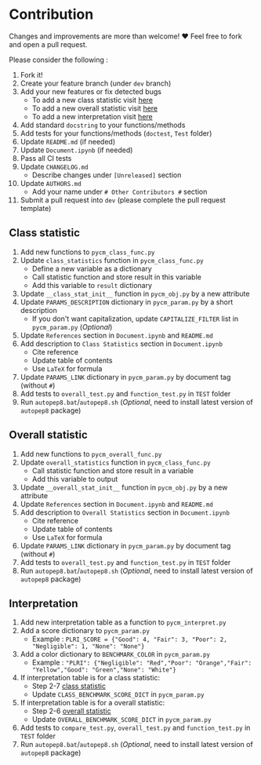 # Contribution			

Changes and improvements are more than welcome! ❤️ Feel free to fork and open a pull request.		


Please consider the following :


1. Fork it!
2. Create your feature branch (under `dev` branch)
3. Add your new features or fix detected bugs
	- To add a new class statistic visit [here](#class-statistic)
	- To add a new overall statistic visit [here](#overall-statistic)
	- To add a new interpretation visit [here](#interpretation)
4. Add standard `docstring` to your functions/methods
5. Add tests for your functions/methods (`doctest`, `Test` folder)
6. Update `README.md` (if needed)
7. Update `Document.ipynb` (if needed)
8. Pass all CI tests
9. Update `CHANGELOG.md`
	- Describe changes under `[Unreleased]` section
10. Update `AUTHORS.md`
	- Add your name under `# Other Contributors #` section
11. Submit a pull request into `dev` (please complete the pull request template)


## Class statistic 

1. Add new functions to `pycm_class_func.py`
2. Update `class_statistics` function in `pycm_class_func.py`
	- Define a new variable as a dictionary
	- Call statistic function and store result in this variable
	- Add this variable to `result` dictionary
3. Update `__class_stat_init__` function in `pycm_obj.py` by a new attribute
4. Update `PARAMS_DESCRIPTION` dictionary in `pycm_param.py` by a short description
	- If you don't want capitalization, update `CAPITALIZE_FILTER` list in `pycm_param.py` (*Optional*)
5. Update `References` section in `Document.ipynb` and `README.md`
6. Add description to `Class Statistics` section in `Document.ipynb`
	- Cite reference
	- Update table of contents
	- Use `LaTeX` for formula
7. Update `PARAMS_LINK` dictionary in `pycm_param.py` by document tag (without `#`)
8. Add tests to `overall_test.py` and `function_test.py` in `TEST` folder
9. Run `autopep8.bat`/`autopep8.sh` (*Optional*, need to install latest version of `autopep8` package)



## Overall statistic 

1. Add new functions to `pycm_overall_func.py`
2. Update `overall_statistics` function in `pycm_class_func.py`
	- Call statistic function and store result in a variable
	- Add this variable to output
3. Update `__overall_stat_init__` function in `pycm_obj.py` by a new attribute
4. Update `References` section in `Document.ipynb` and `README.md`
5. Add description to `Overall Statistics` section in `Document.ipynb`
	- Cite reference
	- Update table of contents
	- Use `LaTeX` for formula
6. Update `PARAMS_LINK` dictionary in `pycm_param.py` by document tag (without `#`)
7. Add tests to `overall_test.py` and `function_test.py` in `TEST` folder
8. Run `autopep8.bat`/`autopep8.sh` (*Optional*, need to install latest version of `autopep8` package)


## Interpretation

1. Add new interpretation table as a function to `pycm_interpret.py`
2. Add a score dictionary to `pycm_param.py`
	- Example : ```PLRI_SCORE = {"Good": 4, "Fair": 3, "Poor": 2, "Negligible": 1, "None": "None"}```
3. Add a color dictionary to `BENCHMARK_COLOR` in `pycm_param.py`
	- Example : 
		```"PLRI": {"Negligible": "Red","Poor": "Orange","Fair": "Yellow","Good": "Green","None": "White"}```
4. If interpretation table is for a class statistic:
	- Step 2-7 [class statistic](#class-statistic)
	- Update `CLASS_BENCHMARK_SCORE_DICT` in `pycm_param.py`
5. If interpretation table is for a overall statistic:
	- Step 2-6 [overall statistic](#overall-statistic)
	- Update `OVERALL_BENCHMARK_SCORE_DICT` in `pycm_param.py`
6. Add tests to `compare_test.py`, `overall_test.py` and `function_test.py` in `TEST` folder
7. Run `autopep8.bat`/`autopep8.sh` (*Optional*, need to install latest version of `autopep8` package)
